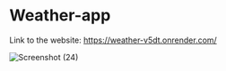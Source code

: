 # Weather-app


Link to the website: https://weather-v5dt.onrender.com/


![Screenshot (24)](https://user-images.githubusercontent.com/93417755/214580384-dda6fc91-132a-46c5-be8c-a3a91caae458.png)
